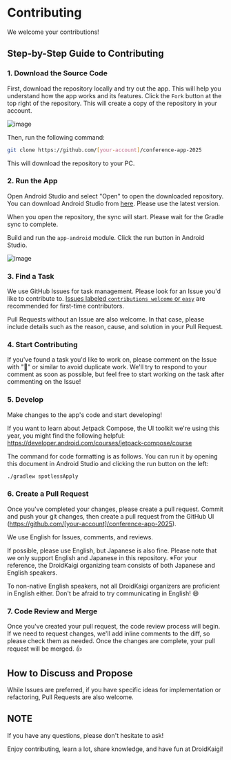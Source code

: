 # Contributing

We welcome your contributions!

## Step-by-Step Guide to Contributing

### 1. Download the Source Code

First, download the repository locally and try out the app. This will help you understand how the app works and its features.
Click the `Fork` button at the top right of the repository. This will create a copy of the repository in your account.

![image](assets/contributing/how-to-fork-repository.png)

Then, run the following command:

```bash
git clone https://github.com/[your-account]/conference-app-2025
```

This will download the repository to your PC.

### 2. Run the App

Open Android Studio and select "Open" to open the downloaded repository. You can download Android Studio from [here](https://developer.android.com/studio). Please use the latest version.

When you open the repository, the sync will start. Please wait for the Gradle sync to complete.

Build and run the `app-android` module. Click the run button in Android Studio.

![image](https://github.com/user-attachments/assets/66f3f0c8-ee18-4961-9c3b-7a808cd2a3b4)

### 3. Find a Task

We use GitHub Issues for task management. Please look for an Issue you'd like to contribute to. [Issues labeled `contributions welcome` or `easy`](https://github.com/DroidKaigi/conference-app-2025/issues?q=is%3Aissue+is%3Aopen+label%3A%22difficulty%3Aeasy+%F0%9F%8C%B1%22+label%3A%22contributions+welcome%22+) are recommended for first-time contributors.

Pull Requests without an Issue are also welcome. In that case, please include details such as the reason, cause, and solution in your Pull Request.

### 4. Start Contributing

If you've found a task you'd like to work on, please comment on the Issue with ":raising_hand:" or similar to avoid duplicate work.
We'll try to respond to your comment as soon as possible, but feel free to start working on the task after commenting on the Issue!

### 5. Develop

Make changes to the app's code and start developing!

If you want to learn about Jetpack Compose, the UI toolkit we're using this year, you might find the following helpful:
https://developer.android.com/courses/jetpack-compose/course

The command for code formatting is as follows. You can run it by opening this document in Android Studio and clicking the run button on the left:

```bash
./gradlew spotlessApply
```

### 6. Create a Pull Request

Once you've completed your changes, please create a pull request.
Commit and push your git changes, then create a pull request from the GitHub UI (https://github.com/[your-account]/conference-app-2025).

We use English for Issues, comments, and reviews.

If possible, please use English, but Japanese is also fine.
Please note that we only support English and Japanese in this repository.
※For your reference, the DroidKaigi organizing team consists of both Japanese and English speakers.

To non-native English speakers, not all DroidKaigi organizers are proficient in English either. Don't be afraid to try communicating in English! :smile:

### 7. Code Review and Merge

Once you've created your pull request, the code review process will begin. If we need to request changes, we'll add inline comments to the diff, so please check them as needed. Once the changes are complete, your pull request will be merged. 👍

## How to Discuss and Propose

While Issues are preferred, if you have specific ideas for implementation or refactoring, Pull Requests are also welcome.

## NOTE

If you have any questions, please don't hesitate to ask!

Enjoy contributing, learn a lot, share knowledge, and have fun at DroidKaigi!
